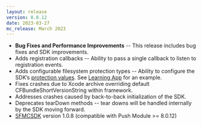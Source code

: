 ```yaml
---
layout: release
version: 8.0.12
date: 2023-03-27
mc_release: March 2023
---
```


* **Bug Fixes and Performance Improvements** -- This release includes bug fixes and SDK improvements.
* Adds registration callbacks -- Ability to pass a single callback to listen to registration events.
* Adds configurable filesystem protection types -- Ability to configure the SDK’s [protection values](https://developer.apple.com/documentation/foundation/fileprotectiontype). See [Learning App](https://github.com/salesforce-marketingcloud/MarketingCloudSDK-iOS/tree/spm/examples/LearningApp/LearningApp) for an example.
* Fixes crashes due to Xcode archive overriding default CFBundleShortVersionString within framework.
* Addresses crashes caused by back-to-back initialization of the SDK.
* Deprecates tearDown methods -- tear downs will be handled internally by the SDK moving forward.
* [SFMCSDK](https://developer.salesforce.com/docs/marketing/engagement-mobile-sdk/guide/intro-engagement-mobile-sdk.html) version 1.0.8 (compatible with Push Module >= 8.0.12)

